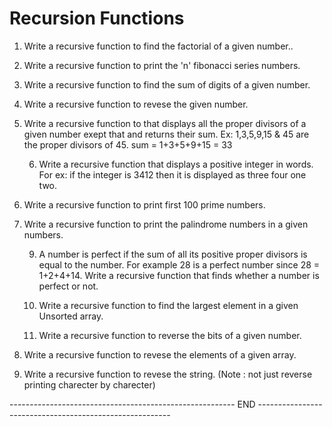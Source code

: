 # Recursion Functions

1)	Write a recursive function to find the factorial of a given number..

2)	Write a recursive function to print the 'n'  fibonacci series numbers.

3)	Write a recursive function to find the sum of digits of a given number.

4)	Write a recursive function to revese the given number.

5)	Write a recursive function to that displays all the proper divisors of a given number
	 exept that and returns their sum.
	 Ex: 1,3,5,9,15 & 45 are the proper divisors of 45.
	        sum = 1+3+5+9+15
		      = 33

     6) Write a recursive function that displays a positive integer in words. For ex: if the
          integer is 3412 then it is displayed as three four one two.

7)	Write a recursive function to print first 100 prime numbers.

8)	Write a recursive function to print the palindrome numbers in a given numbers.

      9)  A number is perfect if the sum of all its positive proper divisors is equal to the
           number. For example 28 is a perfect number since 28 = 1+2+4+14. Write a 
           recursive function that finds whether a number is perfect or not.

     10) Write a recursive function to find the largest element in a given Unsorted array.

     11) Write a recursive function to reverse the bits of a given number.
 
12)	Write a recursive function to revese the elements of a given array.

 
13) Write a recursive function to revese the string. (Note : not just reverse printing
        charecter by charecter)
 
-------------------------------------------------------- END --------------------------------------------------------
